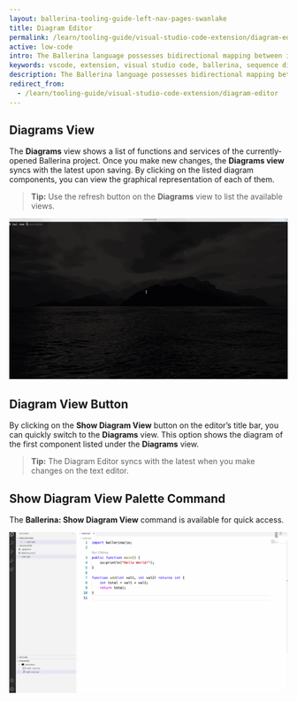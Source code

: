 ```yaml
---
layout: ballerina-tooling-guide-left-nav-pages-swanlake
title: Diagram Editor
permalink: /learn/tooling-guide/visual-studio-code-extension/diagram-editor/
active: low-code
intro: The Ballerina language possesses bidirectional mapping between its syntaxes and the visual representation. The Diagram Editor of the Ballerina extension helps you to visualize the graphical representation while developing your Ballerina program via the methods below.
keywords: vscode, extension, visual studio code, ballerina, sequence diagrams, diagram editor, graphical
description: The Ballerina language possesses bidirectional mapping between its syntaxes and the visual representation. The Diagram Editor of the Ballerina extension helps you to visualize the graphical representation while developing your Ballerina program via the methods below.
redirect_from:
  - /learn/tooling-guide/visual-studio-code-extension/diagram-editor
---
```


## Diagrams View

The **Diagrams** view shows a list of functions and services of the currently-opened Ballerina project. Once you make new changes, the **Diagrams view** syncs with the latest upon saving. By clicking on the listed diagram components, you can view the graphical representation of each of them.

>**Tip:** Use the refresh button on the **Diagrams** view to list the available views. 

![Diagrams View](/learn/images/diagrams-view.gif)

## Diagram View Button

By clicking on the **Show Diagram View** button on the editor’s title bar, you can quickly switch to the **Diagrams** view. This option shows the diagram of the first component listed under the **Diagrams** view.

>**Tip:** The Diagram Editor syncs with the latest when you make changes on the text editor.


## Show Diagram View Palette Command

The **Ballerina: Show Diagram View** command is available for quick access.

![Diagrams View](/learn/images/diagrams-view-command.gif)